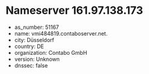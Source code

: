 # Nameserver 161.97.138.173

* as_number: 51167
* name: vmi484819.contaboserver.net.
* city: Düsseldorf
* country: DE
* organization: Contabo GmbH
* version: Unknown
* dnssec: false
